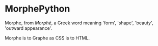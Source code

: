 ﻿# MorphePython

Morphe, from *Morphē*, a Greek word meaning 'form', 'shape', 'beauty', 'outward appearance'.

Morphe is to Graphe as CSS is to HTML.